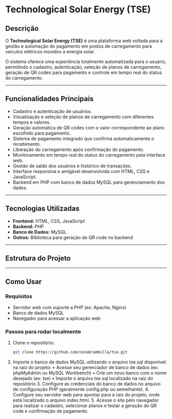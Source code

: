 # Technological Solar Energy (TSE)

## Descrição

O **Technological Solar Energy (TSE)** é uma plataforma web voltada para a gestão e automação do pagamento em postos de carregamento para veículos elétricos movidos a energia solar.

O sistema oferece uma experiência totalmente automatizada para o usuário, permitindo o cadastro, autenticação, seleção de planos de carregamento, geração de QR codes para pagamento e controle em tempo real do status do carregamento.

---

## Funcionalidades Principais

- Cadastro e autenticação de usuários.
- Visualização e seleção de planos de carregamento com diferentes tempos e valores.
- Geração automática de QR codes com o valor correspondente ao plano escolhido para pagamento.
- Sistema de pagamento integrado que confirma automaticamente o recebimento.
- Liberação do carregamento após confirmação do pagamento.
- Monitoramento em tempo real do status do carregamento pela interface web.
- Gestão de saldo dos usuários e histórico de transações.
- Interface responsiva e amigável desenvolvida com HTML, CSS e JavaScript.
- Backend em PHP com banco de dados MySQL para gerenciamento dos dados.

---

## Tecnologias Utilizadas

- **Frontend:** HTML, CSS, JavaScript
- **Backend:** PHP
- **Banco de Dados:** MySQL
- **Outros:** Biblioteca para geração de QR code no backend

---

## Estrutura do Projeto

---

## Como Usar

### Requisitos

- Servidor web com suporte a PHP (ex: Apache, Nginx)
- Banco de dados MySQL
- Navegador para acessar a aplicação web

### Passos para rodar localmente

1. Clone o repositório:
   ```bash
   git clone https://github.com/ninabrambilla/tse.git
   
2.	Importe o banco de dados MySQL utilizando o arquivo tse.sql disponível na raiz do projeto:
	•	Acesse seu gerenciador de banco de dados (ex: phpMyAdmin ou MySQL Workbench)
	•	Crie um novo banco com o nome desejado (ex: tse)
	•	Importe o arquivo tse.sql localizado na raiz do repositório
	3.	Configure as credenciais do banco de dados no arquivo de configuração PHP (geralmente config.php ou semelhante).
	4.	Configure seu servidor web para apontar para a raiz do projeto, onde está localizado o arquivo index.html.
	5.	Acesse o site pelo navegador para realizar o cadastro, selecionar planos e testar a geração do QR code e confirmação de pagamento.